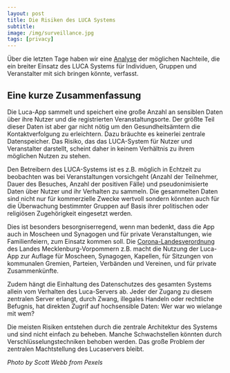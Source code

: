 ```yaml
---
layout: post
title: Die Risiken des LUCA Systems
subtitle: 
image: /img/surveillance.jpg
tags: [privacy]
---
```

Über die letzten Tage haben wir eine [Analyse](https://arxiv.org/pdf/2103.11958) der möglichen Nachteile, die ein breiter Einsatz des LUCA Systems für Individuen, Gruppen und Veranstalter mit sich bringen könnte, verfasst.  

Eine kurze Zusammenfassung
-
Die Luca-App sammelt und speichert eine große Anzahl an sensiblen Daten über ihre Nutzer und die registrierten Veranstaltungsorte.
Der größte Teil dieser Daten ist aber gar nicht nötig um den Gesundheitsämtern die Kontaktverfolgung zu erleichtern.
Dazu bräuchte es keinerlei zentrale Datenspeicher.
Das Risiko, das das LUCA-System für Nutzer und Veranstalter darstellt, scheint daher in keinem Verhältnis zu ihrem möglichen Nutzen zu stehen.

Den Betreibern des LUCA-Systems ist es z.B. möglich in Echtzeit zu beobachten was bei Veranstaltungen vorsichgeht (Anzahl der Teilnehmer, Dauer des Besuches, Anzahl der positiven Fälle) und pseudonimisierte Daten über Nutzer und ihr Verhalten zu sammeln.
Die gesammelten Daten sind nicht nur für kommerzielle Zwecke wertvoll sondern könnten auch für die Überwachung bestimmter Gruppen auf Basis ihrer politischen oder religiösen Zugehörigkeit eingesetzt werden.

Dies ist besonders besorgniserregend, wenn man bedenkt, dass  die App auch in Moscheen und Synagogen  und für private Veranstaltungen, wie Familienfeiern, zum Einsatz kommen soll.
Die [Corona-Landesverordnung](https://www.regierung-mv.de/static/Regierungsportal/Portalredaktion/Inhalte/Corona/Corona-Verordnung.pdf) des Landes Mecklenburg-Vorpommern z.B. macht die Nutzung der Luca-App zur Auflage für Moscheen, Synagogen, Kapellen, für Sitzungen von kommunalen Gremien, Parteien, Verbänden und Vereinen, und für private Zusammenkünfte.

Zudem hängt die Einhaltung des Datenschutzes des gesamten Systems allein vom Verhalten des Luca-Servers ab. Jeder der Zugang zu diesem zentralen Server erlangt, durch Zwang, illegales Handeln oder rechtliche Befugnis, hat direkten Zugrif auf hochsensible Daten: Wer war wo wielange mit wem?

Die meisten Risiken entstehen durch die zentrale Architektur des Systems und sind nicht einfach zu beheben. Manche Schwachstellen könnten durch Verschlüsselungstechniken behoben werden. Das große Problem der zentralen Machtstellung des Lucaservers bleibt.

*Photo by Scott Webb from Pexels*

